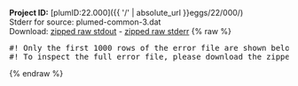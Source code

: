 **Project ID:** [plumID:22.000]({{ '/' | absolute_url }}eggs/22/000/)  
Stderr for source:  plumed-common-3.dat   
Download: [zipped raw stdout](plumed-common-3.dat.plumed_master.stdout.txt.zip) - [zipped raw stderr](plumed-common-3.dat.plumed_master.stderr.txt.zip) 
{% raw %}
<pre>
#! Only the first 1000 rows of the error file are shown below
#! To inspect the full error file, please download the zipped raw stderr file above
</pre>
{% endraw %}
